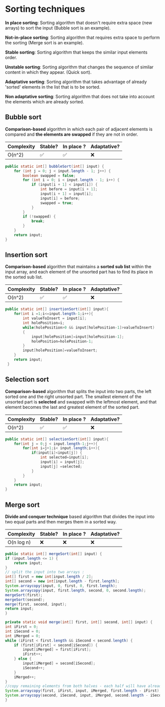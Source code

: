 # Sorting techniques

 __In place sorting__: Sorting algorithm that doesn't require extra space (new arrays) to sort the input (Bubble sort is an example).
 
 __Not-in-place sorting__: Sorting algorithm that requires extra space to perform the sorting (Merge sort is an example).
 
 __Stable sorting__: Sorting algorithm that keeps the similar input elements order.
 
 __Unstable sorting__: Sorting algorithm that changes the sequence of similar content in which they appear. (Quick sort).
 
 __Adaptative sorting__: Sorting algorithm that takes advantage of already 'sorted' elements in the list that is to be sorted.
 
 __Non adaptative sorting__: Sorting algorithm that does not take into account the elements which are already sorted.
 
## Bubble sort

**Comparison-based** algorithm in which each pair of adjacent elements is compared and **the elements are swapped** if they are not in order.

|Complexity| Stable? | In place ? | Adaptative? |
| ---- | ---- | ---- | ----- |
| O(n^2) | :white_check_mark: | :white_check_mark: | :x: |

```java
public static int[] bubbleSort(int[] input) {
    for (int j = 0; j < input.length - 1; j++) {
        boolean swapped = false;
        for (int i = 0; i < input.length - 1; i++) {
            if (input[i + 1] < input[i]) {
                int before = input[i + 1];
                input[i + 1] = input[i];
                input[i] = before;
                swapped = true;
            }
        }
        if (!swapped) {
            break;
        }
    }
    return input;
}
```

## Insertion sort

**Comparison-based** algorithm that maintains a **sorted sub list** within the input array, and each element of the unsorted part has to find its place in the sorted sub list.

|Complexity| Stable? | In place ? | Adaptative? |
| ---- | ---- | ---- | ----- |
| O(n^2) | :white_check_mark: | :white_check_mark: | :x: |

```java
public static int[] insertionSort(int[] input){
    for(int i =1;i<=input.length-1;i++){
        int valueToInsert = input[i];
        int holePosition=i;
        while(holePosition>0 && input[holePosition-1]>valueToInsert)
        {
            input[holePosition]=input[holePosition-1];
            holePosition=holePosition-1;
        }
        input[holePosition]=valueToInsert;
    }
    return input;
 }
```

## Selection sort 

**Comparison-based** algorithm that splits the input into two parts, the left sorted one and the right unsorted part. 
The smallest element of the unsorted part is **selected** and swapped with the leftmost element, and that element becomes the last and greatest element of the sorted part.

|Complexity| Stable? | In place ? | Adaptative? |
| ---- | ---- | ---- | ----- |
| O(n^2) | :white_check_mark: | :white_check_mark: | :x: |

```java
public static int[] selectionSort(int[] input){
    for(int j = 0;j < input.length-1;j++){
        for(int i=j+1;i< input.length;i++){
            if(input[i]<input[j]) {
                int selected=input[i];
                input[i] = input[j];
                input[j] =selected;
            }
        }
    }
    return input;
}
```

## Merge sort

**Divide and conquer technique** based algorithm that divides the input into two equal parts and then merges them in a sorted way.

|Complexity| Stable? | In place ? | Adaptative? |
| ---- | ---- | ---- | ----- |
| O(n log n) | :x: | :x: | :x: |

``` java
public static int[] mergeSort(int[] input) {
if (input.length <= 1) {
    return input;
}
// split the input into two arrays :
int[] first = new int[input.length / 2];
int[] second = new int[input.length - first.length];
System.arraycopy(input, 0, first, 0, first.length);
System.arraycopy(input, first.length, second, 0, second.length);
mergeSort(first);
mergeSort(second);
merge(first, second, input);
return input;
}

private static void merge(int[] first, int[] second, int[] input) {
int iFirst = 0;
int iSecond = 0;
int iMerged = 0;
while (iFirst < first.length && iSecond < second.length) {
    if (first[iFirst] < second[iSecond]) {
        input[iMerged] = first[iFirst];
        iFirst++;
    } else {
        input[iMerged] = second[iSecond];
        iSecond++;
    }
    iMerged++;
}
//copy remaining elements from both halves - each half will have already sorted elements
System.arraycopy(first, iFirst, input, iMerged, first.length - iFirst);
System.arraycopy(second, iSecond, input, iMerged, second.length - iSecond);
}
```
